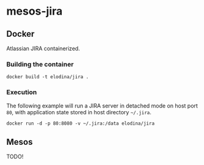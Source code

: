 # mesos-jira


## Docker

Atlassian JIRA containerized.

### Building the container

`docker build -t elodina/jira .`

### Execution

The following example will run a JIRA server in detached mode on host port `80`, with application state stored in host directory `~/.jira`.

`docker run -d -p 80:8080 -v ~/.jira:/data elodina/jira`


## Mesos

TODO!

